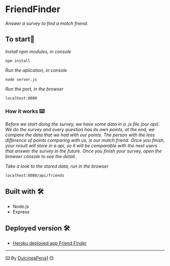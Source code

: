 # FriendFinder

_Answer a survey to find a match friend._

## To start🚀

_Install npm modules, in console_

```
npm install
```

_Run the aplication, in console_

```
node server.js
```

_Run the port, in the browser_

```
localhost:8080
```

### How it works ⌨️

_Before we start doing the survey, we have some data in a .js file (our api). We do the survey and every question has its own points, at the end, we compare the data that we had with our points. The person with the less difference of points comparing with us, is our match friend. Once you finish, your result will store in a api, so it will be comparable with the next users that answer the survey in the future._
_Once you finish your survey, open the browser console to see the detail._

_Take a look to the stored data, run in the browser_

```
localhost:8080/api/friends
```

## Built with 🛠️

* Node.js
* Express


## Deployed version 🛠️

* [Heroku deployed app Friend Finder](https://warm-retreat-82233.herokuapp.com/) 

---
⌨️ By [DulcineaPena1](https://github.com/dulcineapena1) 😊
